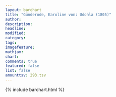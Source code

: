 ```yaml
---
layout: barchart
title: "Günderode, Karoline von: Udohla (1805)"
author:
description:
headline:
modified:
category:
tags:
imagefeature: 
mathjax: 
chart: 
comments: true
featured: false
list: false
amounttsv: 293.tsv
---
```

{% include barchart.html %}
